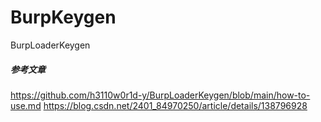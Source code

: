 # BurpKeygen
BurpLoaderKeygen
##### 参考文章
https://github.com/h3110w0r1d-y/BurpLoaderKeygen/blob/main/how-to-use.md 
https://blog.csdn.net/2401_84970250/article/details/138796928
